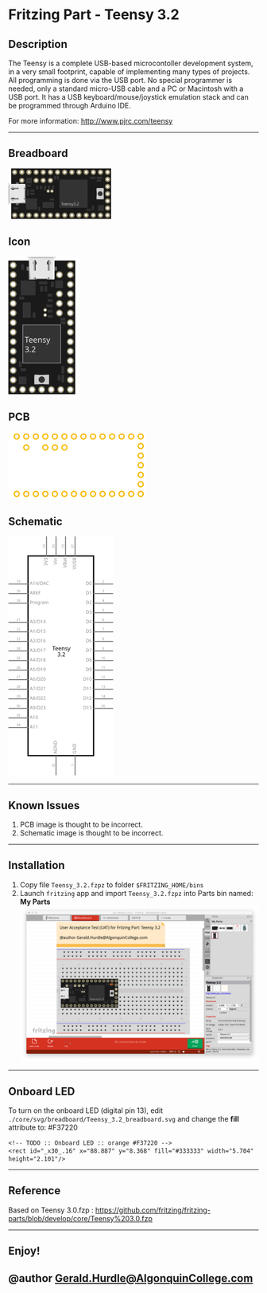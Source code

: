 # Fritzing Part - Teensy 3.2

## Description

The Teensy is a complete USB-based microcontoller development system, in a very small footprint, capable of implementing many types of projects. All programming is done via the USB port. No special programmer is needed, only a standard micro-USB cable and a PC or Macintosh with a USB port. It has a USB keyboard/mouse/joystick emulation stack and can be programmed through Arduino IDE.

For more information: <http://www.pjrc.com/teensy>

***

## Breadboard

![Teensy 3.2. breadboard](./core/svg/breadboard/Teensy_3.2_breadboard.svg)

## Icon

![Teensy 3.2. icon](./core/svg/icon/Teensy_3.2_icon.svg)

## PCB

![Teensy 3.2. pcb](./core/svg/pcb/Teensy_3.2_pcb.svg)

## Schematic

![Teensy 3.2. schematic](./core/svg/schematic/Teensy_3.2_schematic.svg)

***

## Known Issues

1. PCB image is thought to be incorrect.
2. Schematic image is thought to be incorrect.

***

## Installation

1. Copy file `Teensy_3.2.fzpz` to folder `$FRITZING_HOME/bins`
2. Launch `fritzing` app and import `Teensy_3.2.fzpz` into Parts bin named: **My Parts**
![Import Teensy_3.2.fzpz](./unit-test/uat-Teensy_3.2_breadboard.png)

***

## Onboard LED

To turn on the onboard LED (digital pin 13), edit `./core/svg/breadboard/Teensy_3.2_breadboard.svg` and change the **fill** attribute to: #F37220

    <!-- TODO :: Onboard LED :: orange #F37220 -->
    <rect id="_x30_.16" x="88.887" y="8.368" fill="#333333" width="5.704" height="2.101"/>

***

## Reference

Based on Teensy 3.0.fzp
: <https://github.com/fritzing/fritzing-parts/blob/develop/core/Teensy%203.0.fzp>

***

## Enjoy&#33;

## @author Gerald.Hurdle@AlgonquinCollege.com
